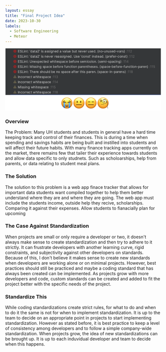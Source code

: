 ```yaml
---
layout: essay
title: "Final Project Idea"
date: 2023-10-30
labels:
  - Software Engineering
  - Meteor
---
```


<p align="center">
  <img  src="../img/project_images/code-standard.png">
</p>

### Overview
The Problem: Many UH students and students in general have a hard time keeping track and control of their finances. This is during a time when spending and savings habits are being built and instilled into students and will affect their future habits. With many finance tracking apps currently on the market, there remains few that tailer their experience towards students and allow data specific to only studnets. Such as scholoarships, help from parents, or data relating to student meal plans. 

### The Solution
The solution to this problem is a web app finace tracker that allows for important data students want compiled together to help them better understand where they are and where they are going. The web app must include the students income, outside help they recive, scholarships. Comparing it against their expenses. Allow students to fianacially plan for upcoming

### The Case Against Standardization 
When projects are small or only require a developer or two, it doesn't always make sense to create standardization and then try to adhere to it strictly. It can frustrate developers with another learning curve, rigid constraints, and subjectivity against other developers on standards. Because of this, I don't believe it makes sense to create new standards when developers are working alone or on minimal projects. However, best practices should still be practiced and maybe a coding standard that has always been created can be implemented. As projects grow with more developers and code, custom standards can be created and added to fit the project better with the specific needs of the project. 

### Standardize This
While coding standardizations create strict rules, for what to do and when to do it the same is not for when to implement standardization. It is up to the team to decide on an appropriate point in projects to start implementing standardization. However as stated before, it is best practice to keep a level of consistency among developers and to follow a simple company-wide standardization. When projects grow, the idea of new standardizations can be brought up. It is up to each induvidual developer and team to decide when this happens. 
